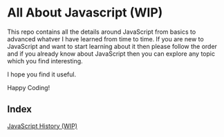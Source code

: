 
# All About Javascript (WIP)

This repo contains all the details around JavaScript from basics to advanced whatver I have learned from time to time. If you are new to JavaScript and want to start learning about it then please follow the order and if you already know about JavaScript then you can explore any topic which you find interesting.


I hope you find it useful.

Happy Coding!


## Index

[JavaScript History (WIP)](https://github.com/PreetiW/AllAboutJS/wiki/JavaScript-History:-JS,-ECMA,-TC39-What-Do-They-Mean%3F%3F)

  